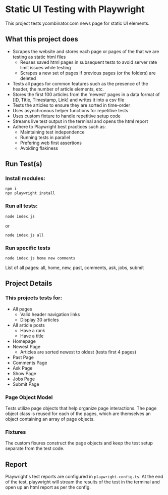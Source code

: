 
# Static UI Testing with Playwright
This project tests ycombinator.com news page for static UI elements.

## What this project does
- Scrapes the website and stores each page or pages of the that we are testing as static html files
    - Reuses saved html pages in subsequent tests to avoid server rate limit issues while testing
    - Scrapes a new set of pages if previous pages (or the folders) are deleted
- Tests all pages for common features such as the presence of the header, the number of article elements, etc.
- Stores the first 100 articles from the 'newest' pages in a data format of [ID, Title, Timestamp, Link] and writes it into a csv file
- Tests the articles to ensure they are sorted in time-order
- Uses asynchronous helper functions for repetitive tests
- Uses custom fixture to handle repetitive setup code
- Streams live test output in the terminal and opens the html report
- Adhere to Playwright best practices such as:
    - Maintaining test independence
    - Running tests in parallel
    - Prefering web first assertions
    - Avoiding flakiness

## Run Test(s)
### Install modules:
```
npm i
npx playwright install
```
### Run all tests:
```
node index.js
```
or
```
node index.js all
```
### Run specific tests
```
node index.js home new comments
```
List of all pages: all, home, new, past, comments, ask, jobs, submit

## Project Details
### This projects tests for:
- All pages
    - Valid header navigation links
    - Display 30 articles
- All article posts
    - Have a rank
    - Have a title
- Homepage
- Newest Page
    - Articles are sorted newest to oldest (tests first 4 pages)
- Past Page
- Comments Page
- Ask Page
- Show Page
- Jobs Page
- Submit Page

### Page Object Model
Tests utilize page objects that help organize page interactions. The page object class is reused for each of the pages, which are themselves an object containing an array of page objects.

### Fixtures
The custom fixures construct the page objects and keep the test setup separate from the test code.

## Report
Playwright's test reports are configured in `playwright.config.ts`. At the end of the test, playwright will stream the results of the test in the terminal and open up an html report as per the config.